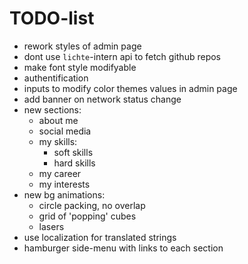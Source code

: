 # TODO-list

* rework styles of admin page
* dont use `lichte`-intern api to fetch github repos
* make font style modifyable
* authentification
* inputs to modify color themes values in admin page
* add banner on network status change
* new sections:
  * about me
  * social media
  * my skills:
    * soft skills
    * hard skills
  * my career
  * my interests
* new bg animations:
  * circle packing, no overlap
  * grid of 'popping' cubes
  * lasers
* use localization for translated strings
* hamburger side-menu with links to each section
